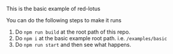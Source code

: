This is the basic example of red-lotus

You can do the following steps to make it runs

1. Do `npm run build` at the root path of this repo.
2. Do `npm i` at the basic example root path. i.e. `/examples/basic`
3. Do `npm run start` and then see what happens.
